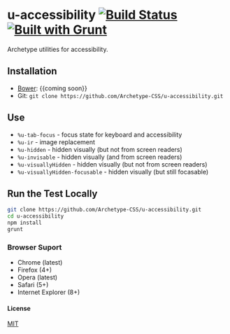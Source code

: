 # u-accessibility [![Build Status](https://secure.travis-ci.org/Archetype-CSS/u-accessibility.png?branch=master)](http://travis-ci.org/Archetype-CSS/u-accessibility) [![Built with Grunt](https://cdn.gruntjs.com/builtwith.png)](http://gruntjs.com/)

Archetype utilities for accessibility.

## Installation
  * [Bower](http://bower.io): {{coming soon}}
  * Git: `git clone https://github.com/Archetype-CSS/u-accessibility.git`

## Use
  * `%u-tab-focus` - focus state for keyboard and accessibility
  * `%u-ir` - image replacement
  * `%u-hidden` - hidden visually (but not from screen readers)
  * `%u-invisable` - hidden visually (and from screen readers)
  * `%u-visuallyHidden` - hidden visually (but not from screen readers)
  * `%u-visuallyHidden-focusable` - hidden visually (but still focasable)


## Run the Test Locally

```bash
git clone https://github.com/Archetype-CSS/u-accessibility.git
cd u-accessibility
npm install
grunt
```

### Browser Suport
  * Chrome (latest)
  * Firefox (4+)
  * Opera (latest)
  * Safari (5+)
  * Internet Explorer (8+)

#### License
[MIT](/LICENSE.md)

